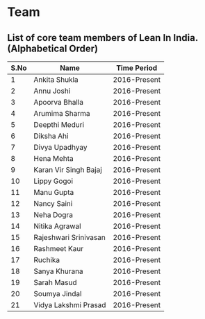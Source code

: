 # Team
## List of core team members of Lean In India. (Alphabetical Order)

| S.No | Name  | Time Period |
|------|-------|--------------|
|1|Ankita Shukla|2016-Present|
|2|Annu Joshi|2016-Present|
|3|Apoorva Bhalla|2016-Present|
|4|Arumima Sharma|2016-Present|
|5|Deepthi Meduri|2016-Present|
|6|Diksha Ahi|2016-Present|
|7|Divya Upadhyay|2016-Present|
|8|Hena Mehta|2016-Present|
|9|Karan Vir Singh Bajaj|2016-Present
|10|Lippy Gogoi|2016-Present|
|11|Manu Gupta|2016-Present|
|12|Nancy Saini|2016-Present|
|13|Neha Dogra|2016-Present|
|14|Nitika Agrawal|2016-Present|
|15|Rajeshwari Srinivasan|2016-Present|
|16|Rashmeet Kaur|2016-Present|
|17|Ruchika|2016-Present|
|18|Sanya Khurana|2016-Present|
|19|Sarah Masud|2016-Present|
|20|Soumya Jindal|2016-Present|
|21|Vidya Lakshmi Prasad|2016-Present|


